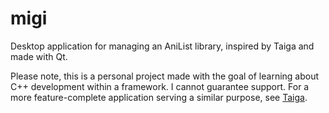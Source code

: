 # migi
Desktop application for managing an AniList library, inspired by Taiga and made with Qt.

Please note, this is a personal project made with the goal of learning about C++ development within a framework. I cannot guarantee support. For a more feature-complete application serving a similar purpose, see [Taiga](https://taiga.moe/).

